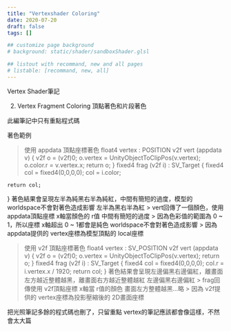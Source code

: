 ```yaml
---
title: "Vertexshader Coloring"
date: 2020-07-20
draft: false
tags: []

## customize page background
# background: static/shader/sandboxShader.glsl

## listout with recommand, new and all pages
# listable: [recommand, new, all]
---
```


<!--more-->

Vertex Shader筆記

2. Vertex Fragment Coloring
頂點著色和片段著色

此編筆記中只有重點程式碼

著色範例

> 使用 appdata 頂點座標著色
float4 vertex : POSITION
v2f vert (appdata v)
{
    v2f o = (v2f)0;
    o.vertex = UnityObjectToClipPos(v.vertex);
    o.color.r = v.vertex.x;
    return o;
}
fixed4 frag (v2f i) : SV_Target
{
    fixed4 col = fixed4(0,0,0,0);
    col = i.color;

    return col;
}
著色結果會呈現左半為純黑右半為純紅，中間有簡短的過度，模型的 worldspace不會對著色造成影響
左半為黑右半為紅 > vert回傳了一個顏色，使用 appdata頂點座標 x軸當顏色的 r值
中間有簡短的過度 > 因為色彩值的範圍為 0 ~ 1，所以座標 x軸超出 0 ~ 1都會是純色
worldspace不會對著色造成影響 > 因為 appdata提供的 vertex座標為模型頂點的 local座標


> 使用 v2f 頂點座標著色
float4 vertex : SV_POSITION
v2f vert (appdata v)
{
    v2f o = (v2f)0;
    o.vertex = UnityObjectToClipPos(v.vertex);
    return o;
}
fixed4 frag (v2f i) : SV_Target
{
    fixed4 col = fixed4(0,0,0,0);
    col.r = i.vertex.x / 1920;
    return col;
}
著色結果會呈現左邊偏黑右邊偏紅，離畫面左方越近整體越黑，離畫面右方越近整體越紅
左邊偏黑右邊偏紅 > frag回傳使用 v2f頂點座標 x軸當 r值的顏色
畫面左方整體越黑...略 > 因為 v2f提供的 vertex座標為投影壓縮後的 2D畫面座標

把光照筆記多餘的程式碼也刪了，只留重點
vertex的筆記應該都會像這樣，不然會太大篇

